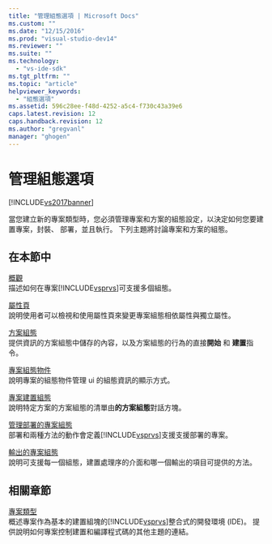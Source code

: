 ```yaml
---
title: "管理組態選項 | Microsoft Docs"
ms.custom: ""
ms.date: "12/15/2016"
ms.prod: "visual-studio-dev14"
ms.reviewer: ""
ms.suite: ""
ms.technology: 
  - "vs-ide-sdk"
ms.tgt_pltfrm: ""
ms.topic: "article"
helpviewer_keywords: 
  - "組態選項"
ms.assetid: 596c28ee-f48d-4252-a5c4-f730c43a39e6
caps.latest.revision: 12
caps.handback.revision: 12
ms.author: "gregvanl"
manager: "ghogen"
---
```

# 管理組態選項
[!INCLUDE[vs2017banner](../../code-quality/includes/vs2017banner.md)]

當您建立新的專案類型時，您必須管理專案和方案的組態設定，以決定如何您要建置專案，封裝、 部署，並且執行。  下列主題將討論專案和方案的組態。  
  
## 在本節中  
 [概觀](../../extensibility/internals/configuration-options-overview.md)  
 描述如何在專案[!INCLUDE[vsprvs](../../code-quality/includes/vsprvs_md.md)]可支援多個組態。  
  
 [屬性頁](../../extensibility/internals/property-pages.md)  
 說明使用者可以檢視和使用屬性頁來變更專案組態相依屬性與獨立屬性。  
  
 [方案組態](../../extensibility/internals/solution-configuration.md)  
 提供資訊的方案組態中儲存的內容，以及方案組態的行為的直接**開始** 和 **建置**指令。  
  
 [專案組態物件](../../extensibility/internals/project-configuration-object.md)  
 說明專案的組態物件管理 ui 的組態資訊的顯示方式。  
  
 [專案建置組態](../../extensibility/internals/project-configuration-for-building.md)  
 說明特定方案的方案組態的清單由**的方案組態**對話方塊。  
  
 [管理部署的專案組態](../../extensibility/internals/project-configuration-for-managing-deployment.md)  
 部署和兩種方法的動作會定義[!INCLUDE[vsprvs](../../code-quality/includes/vsprvs_md.md)]支援支援部署的專案。  
  
 [輸出的專案組態](../../extensibility/internals/project-configuration-for-output.md)  
 說明可支援每一個組態，建置處理序的介面和哪一個輸出的項目可提供的方法。  
  
## 相關章節  
 [專案類型](../../extensibility/internals/project-types.md)  
 概述專案作為基本的建置組塊的[!INCLUDE[vsprvs](../../code-quality/includes/vsprvs_md.md)]整合式的開發環境 \(IDE\)。  提供說明如何專案控制建置和編譯程式碼的其他主題的連結。